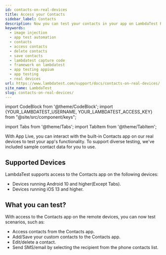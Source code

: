 ```yaml
---
id: contacts-on-real-devices
title: Access your Contacts
sidebar_label: Contacts
description: Now you can test your contacts in your app on LambdaTest Real Device Cloud Platform with 3000+ real mobile devices.
keywords:
  - image injection
  - app test automation
  - contacts
  - access contacts
  - delete contacts
  - save contacts
  - lambdatest capture code
  - framework on lambdatest
  - app testing appium
  - app testing
  - real devices
url: https://www.lambdatest.com/support/docs/contacts-on-real-devices/
site_name: LambdaTest
slug: contacts-on-real-devices/
---
```


import CodeBlock from '@theme/CodeBlock';
import {YOUR_LAMBDATEST_USERNAME, YOUR_LAMBDATEST_ACCESS_KEY} from "@site/src/component/keys";

import Tabs from '@theme/Tabs';
import TabItem from '@theme/TabItem';

<script type="application/ld+json"
      dangerouslySetInnerHTML={{ __html: JSON.stringify({
       "@context": "https://schema.org",
        "@type": "BreadcrumbList",
        "itemListElement": [{
          "@type": "ListItem",
          "position": 1,
          "name": "Home",
          "item": "https://www.lambdatest.com"
        },{
          "@type": "ListItem",
          "position": 2,
          "name": "Support",
          "item": "https://www.lambdatest.com/support/docs/"
        },{
          "@type": "ListItem",
          "position": 3,
          "name": "Access Contacts on Real Devices",
          "item": "https://www.lambdatest.com/support/docs/contacts-on-real-devices/"
        }]
      })
    }}
></script>

With App Live, you can interact with the built-in Contacts app on our real devices to test your app's functionality. To support diverse testing, we've included sample contact data for you to use.

## Supported Devices

LambdaTest supports access to the Contacts app on the following devices:

- Devices running Android 10 and higher(Except Tabs).
- Devices running iOS 13 and higher.

## What you can test?

With access to the Contacts app on the remote devices, you can now test scenarios, such as:

- Access contacts from the Contacts app.
- Add/Save your custom contacts to the Contacts app.
- Edit/delete a contact.
- Send SMS/email by selecting the recipient from the phone contacts list.